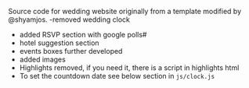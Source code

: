 Source code for wedding website originally from a template modified by @shyamjos.
-removed wedding clock
- added RSVP section with google polls#
- hotel suggestion section
- events boxes further developed
- added images
- Highlights removed, if you need it, there is a script in highlights html  
- To set the countdown date see below section in `js/clock.js`


